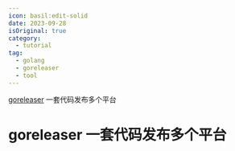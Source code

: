 ```yaml
---
icon: basil:edit-solid
date: 2023-09-28
isOriginal: true
category:
  - tutorial
tag:
  - golang
  - goreleaser
  - tool
---
```


[goreleaser](https://goreleaser.com/) 一套代码发布多个平台

<!-- more -->

# goreleaser 一套代码发布多个平台